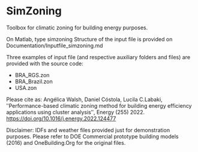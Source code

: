 # SimZoning
Toolbox for climatic zoning for building energy purposes.

On Matlab, type simzoning <input-file>
Structure of the input file is provided on Documentation/Inputfile_simzoning.md

Three examples of input file (and respective auxiliary folders and files) are provided with the source code:
* BRA_RGS.zon
* BRA_Brazil.zon
* USA.zon

Please cite as:
Angélica Walsh, Daniel Cóstola, Lucila C.Labaki, ʺPerformance-based climatic zoning method for building energy efficiency applications using cluster analysisʺ, Energy (255) 2022. https://doi.org/10.1016/j.energy.2022.124477

Disclaimer:
IDFs and weather files provided just for demonstration purposes.
Please refer to DOE Commercial prototype building models (2016) and OneBuilding.Org for the original files.
